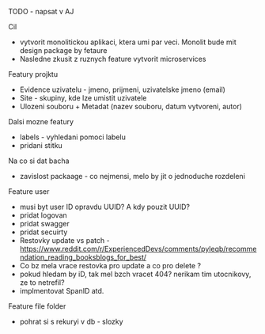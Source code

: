 TODO - napsat v AJ

Cil 
- vytvorit monolitickou aplikaci, ktera umi par veci. Monolit bude mit design package by fetaure
- Nasledne zkusit z ruznych feature vytvorit microservices 


Featury projktu 
- Evidence uzivatelu - jmeno, prijmeni, uzivatelske jmeno (email)
- Site - skupiny, kde lze umistit uzivatele
- Ulozeni souboru + Metadat (nazev souboru, datum vytvoreni, autor)

Dalsi mozne featury 
- labels - vyhledani pomoci labelu
- pridani stitku


Na co si dat bacha
- zavislost packaage - co nejmensi, melo by jit o jednoduche rozdeleni

Feature user 
- musi byt user ID opravdu UUID? A kdy pouzit UUID? 
- pridat logovan
- pridat swagger
- pridat secuirty
- Restovky update vs patch -https://www.reddit.com/r/ExperiencedDevs/comments/pyleqb/recommendation_reading_booksblogs_for_best/
- Co bz mela vrace restovka pro update a co pro delete ? 
- pokud hledam by iD, tak mel bzch vracet 404? nerikam tim utocnikovy, ze to netrefil?
- implmentovat SpanID atd.


Feature file folder 
- pohrat si s rekuryi v db - slozky
